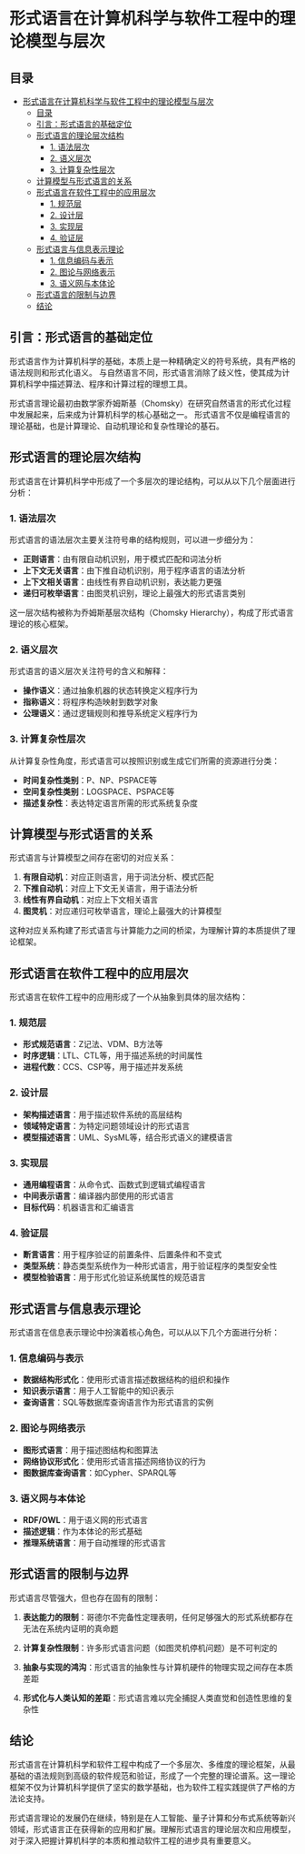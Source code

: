# 形式语言在计算机科学与软件工程中的理论模型与层次

## 目录

- [形式语言在计算机科学与软件工程中的理论模型与层次](#形式语言在计算机科学与软件工程中的理论模型与层次)
  - [目录](#目录)
  - [引言：形式语言的基础定位](#引言形式语言的基础定位)
  - [形式语言的理论层次结构](#形式语言的理论层次结构)
    - [1. 语法层次](#1-语法层次)
    - [2. 语义层次](#2-语义层次)
    - [3. 计算复杂性层次](#3-计算复杂性层次)
  - [计算模型与形式语言的关系](#计算模型与形式语言的关系)
  - [形式语言在软件工程中的应用层次](#形式语言在软件工程中的应用层次)
    - [1. 规范层](#1-规范层)
    - [2. 设计层](#2-设计层)
    - [3. 实现层](#3-实现层)
    - [4. 验证层](#4-验证层)
  - [形式语言与信息表示理论](#形式语言与信息表示理论)
    - [1. 信息编码与表示](#1-信息编码与表示)
    - [2. 图论与网络表示](#2-图论与网络表示)
    - [3. 语义网与本体论](#3-语义网与本体论)
  - [形式语言的限制与边界](#形式语言的限制与边界)
  - [结论](#结论)

## 引言：形式语言的基础定位

形式语言作为计算机科学的基础，本质上是一种精确定义的符号系统，具有严格的语法规则和形式化语义。
与自然语言不同，形式语言消除了歧义性，使其成为计算机科学中描述算法、程序和计算过程的理想工具。

形式语言理论最初由数学家乔姆斯基（Chomsky）在研究自然语言的形式化过程中发展起来，后来成为计算机科学的核心基础之一。
形式语言不仅是编程语言的理论基础，也是计算理论、自动机理论和复杂性理论的基石。

## 形式语言的理论层次结构

形式语言在计算机科学中形成了一个多层次的理论结构，可以从以下几个层面进行分析：

### 1. 语法层次

形式语言的语法层次主要关注符号串的结构规则，可以进一步细分为：

- **正则语言**：由有限自动机识别，用于模式匹配和词法分析
- **上下文无关语言**：由下推自动机识别，用于程序语言的语法分析
- **上下文相关语言**：由线性有界自动机识别，表达能力更强
- **递归可枚举语言**：由图灵机识别，理论上最强大的形式语言类别

这一层次结构被称为乔姆斯基层次结构（Chomsky Hierarchy），构成了形式语言理论的核心框架。

### 2. 语义层次

形式语言的语义层次关注符号的含义和解释：

- **操作语义**：通过抽象机器的状态转换定义程序行为
- **指称语义**：将程序构造映射到数学对象
- **公理语义**：通过逻辑规则和推导系统定义程序行为

### 3. 计算复杂性层次

从计算复杂性角度，形式语言可以按照识别或生成它们所需的资源进行分类：

- **时间复杂性类别**：P、NP、PSPACE等
- **空间复杂性类别**：LOGSPACE、PSPACE等
- **描述复杂性**：表达特定语言所需的形式系统复杂度

## 计算模型与形式语言的关系

形式语言与计算模型之间存在密切的对应关系：

1. **有限自动机**：对应正则语言，用于词法分析、模式匹配
2. **下推自动机**：对应上下文无关语言，用于语法分析
3. **线性有界自动机**：对应上下文相关语言
4. **图灵机**：对应递归可枚举语言，理论上最强大的计算模型

这种对应关系构建了形式语言与计算能力之间的桥梁，为理解计算的本质提供了理论框架。

## 形式语言在软件工程中的应用层次

形式语言在软件工程中的应用形成了一个从抽象到具体的层次结构：

### 1. 规范层

- **形式规范语言**：Z记法、VDM、B方法等
- **时序逻辑**：LTL、CTL等，用于描述系统的时间属性
- **进程代数**：CCS、CSP等，用于描述并发系统

### 2. 设计层

- **架构描述语言**：用于描述软件系统的高层结构
- **领域特定语言**：为特定问题领域设计的形式语言
- **模型描述语言**：UML、SysML等，结合形式语义的建模语言

### 3. 实现层

- **通用编程语言**：从命令式、函数式到逻辑式编程语言
- **中间表示语言**：编译器内部使用的形式语言
- **目标代码**：机器语言和汇编语言

### 4. 验证层

- **断言语言**：用于程序验证的前置条件、后置条件和不变式
- **类型系统**：静态类型系统作为一种形式语言，用于验证程序的类型安全性
- **模型检验语言**：用于形式化验证系统属性的规范语言

## 形式语言与信息表示理论

形式语言在信息表示理论中扮演着核心角色，可以从以下几个方面进行分析：

### 1. 信息编码与表示

- **数据结构形式化**：使用形式语言描述数据结构的组织和操作
- **知识表示语言**：用于人工智能中的知识表示
- **查询语言**：SQL等数据库查询语言作为形式语言的实例

### 2. 图论与网络表示

- **图形式语言**：用于描述图结构和图算法
- **网络协议形式化**：使用形式语言描述网络协议的行为
- **图数据库查询语言**：如Cypher、SPARQL等

### 3. 语义网与本体论

- **RDF/OWL**：用于语义网的形式语言
- **描述逻辑**：作为本体论的形式基础
- **推理系统语言**：用于自动推理的形式语言

## 形式语言的限制与边界

形式语言尽管强大，但也存在固有的限制：

1. **表达能力的限制**：哥德尔不完备性定理表明，任何足够强大的形式系统都存在无法在系统内证明的真命题

2. **计算复杂性限制**：许多形式语言问题（如图灵机停机问题）是不可判定的

3. **抽象与实现的鸿沟**：形式语言的抽象性与计算机硬件的物理实现之间存在本质差距

4. **形式化与人类认知的差距**：形式语言难以完全捕捉人类直觉和创造性思维的复杂性

## 结论

形式语言在计算机科学和软件工程中构成了一个多层次、多维度的理论框架，从最基础的语法规则到高级的软件规范和验证，形成了一个完整的理论谱系。这一理论框架不仅为计算机科学提供了坚实的数学基础，也为软件工程实践提供了严格的方法论支持。

形式语言理论的发展仍在继续，特别是在人工智能、量子计算和分布式系统等新兴领域，形式语言正在获得新的应用和扩展。理解形式语言的理论层次和应用模型，对于深入把握计算机科学的本质和推动软件工程的进步具有重要意义。

